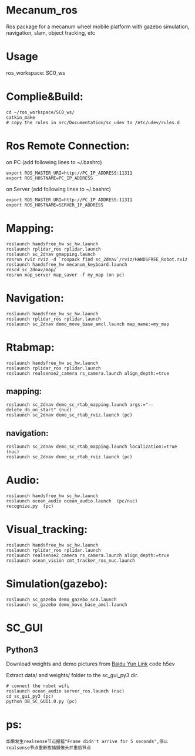 # Mecanum_ros
Ros package for a mecanum wheel mobile platform with gazebo simulation, navigation, slam, object tracking, etc

# Usage
ros_workspace: SC0_ws

# Complie&Build:

	cd ~/ros_workspace/SC0_ws/
	catkin_make
	# copy the rules in src/Documentation/sc_udev to /etc/udev/rules.d
	
# Ros Remote Connection:

on PC (add following lines to ~/.bashrc)

	export ROS_MASTER_URI=http://PC_IP_ADDRESS:11311
	export ROS_HOSTNAME=PC_IP_ADDRESS
	
on Server (add following lines to ~/.bashrc)

	export ROS_MASTER_URI=http://PC_IP_ADDRESS:11311
	export ROS_HOSTNAME=SERVER_IP_ADDRESS

# Mapping:

	roslaunch handsfree_hw sc_hw.launch
	roslaunch rplidar_ros rplidar.launch
	roslaunch sc_2dnav gmapping.launch
	rosrun rviz rviz -d `rospack find sc_2dnav`/rviz/HANDSFREE_Robot.rviz
	roslaunch handsfree_hw mecanum_keyboard.launch
	roscd sc_2dnav/map/
	rosrun map_server map_saver -f my_map (on pc)

# Navigation:

	roslaunch handsfree_hw sc_hw.launch
	roslaunch rplidar_ros rplidar.launch
	roslaunch sc_2dnav demo_move_base_amcl.launch map_name:=my_map

# Rtabmap:

	roslaunch handsfree_hw sc_hw.launch
	roslaunch rplidar_ros rplidar.launch
	roslaunch realsense2_camera rs_camera.launch align_depth:=true

## mapping:

	roslaunch sc_2dnav demo_sc_rtab_mapping.launch args:="--delete_db_on_start" (nuc)
	roslaunch sc_2dnav demo_sc_rtab_rviz.launch (pc)

## navigation:

	roslaunch sc_2dnav demo_sc_rtab_mapping.launch localization:=true (nuc)
	roslaunch sc_2dnav demo_sc_rtab_rviz.launch (pc)

# Audio:

	roslaunch handsfree_hw sc_hw.launch
	roslaunch ocean_audio ocean_audio.launch  (pc/nuc)   
	recognize.py  (pc)

# Visual_tracking:

	roslaunch handsfree_hw sc_hw.launch
	roslaunch rplidar_ros rplidar.launch
	roslaunch realsense2_camera rs_camera.launch align_depth:=true
	roslaunch ocean_vision cmt_tracker_ros_nuc.launch

# Simulation(gazebo):

	roslaunch sc_gazebo demo_gazebo_sc0.launch
	roslaunch sc_gazebo demo_move_base_amcl.launch
	
# SC_GUI
## Python3
Download weights and demo pictures from [Baidu Yun Link](https://pan.baidu.com/s/1T7QvCqoxyCtAedOI4d67PA) code h5ev

Extract data/ and weights/ folder to the sc_gui_py3 dir.
	
	# connect the robot wifi
	roslaunch ocean_audio server_ros.launch (nuc)
	cd sc_gui_py3 (pc)
	python OB_SC_GUI1.0.py (pc)

# ps:
	如果发生realsense节点报错"Frame didn't arrive for 5 seconds",停止realsense节点重新拔插摄像头并重启节点
